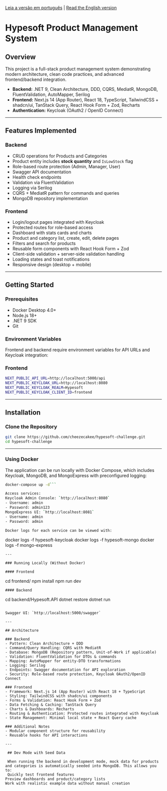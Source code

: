 [Leia a versão em português](README-PT.md) | [Read the English version](README.md)

# Hypesoft Product Management System

## Overview

This project is a full-stack product management system demonstrating modern architecture, clean code practices, and advanced frontend/backend integration.

- **Backend:** .NET 9, Clean Architecture, DDD, CQRS, MediatR, MongoDB, FluentValidation, AutoMapper, Serilog  
- **Frontend:** Next.js 14 (App Router), React 18, TypeScript, TailwindCSS + shadcn/ui, TanStack Query, React Hook Form + Zod, Recharts  
- **Authentication:** Keycloak (OAuth2 / OpenID Connect)

---

## Features Implemented

### Backend
- CRUD operations for Products and Categories
- Product entity includes **stock quantity** and `IsLowStock` flag
- Role-based route protection (Admin, Manager, User)
- Swagger API documentation
- Health check endpoints
- Validation via FluentValidation
- Logging via Serilog
- CQRS + MediatR pattern for commands and queries
- MongoDB repository implementation

### Frontend
- Login/logout pages integrated with Keycloak
- Protected routes for role-based access
- Dashboard with stats cards and charts
- Product and category list, create, edit, delete pages
- Filters and search for products
- Reusable form components with React Hook Form + Zod
- Client-side validation + server-side validation handling
- Loading states and toast notifications
- Responsive design (desktop + mobile)

---

## Getting Started

### Prerequisites
- Docker Desktop 4.0+  
- Node.js 18+  
- .NET 9 SDK  
- Git  

### Environment Variables

Frontend and backend require environment variables for API URLs and Keycloak integration:

### Frontend
```bash
NEXT_PUBLIC_API_URL=http://localhost:5000/api
NEXT_PUBLIC_KEYCLOAK_URL=http://localhost:8080
NEXT_PUBLIC_KEYCLOAK_REALM=Hypesoft
NEXT_PUBLIC_KEYCLOAK_CLIENT_ID=frontend
```

--- 

## Installation

### Clone the Repository
```bash
git clone https://github.com/cheezecakee/hypesoft-challenge.git
cd hypesoft-challenge
```

--- 

### Using Docker

The application can be run locally with Docker Compose, which includes Keycloak, MongoDB, and MongoExpress with preconfigured logging:
```bash
docker-compose up -d```

Access services:
Keycloak Admin Console: `http://localhost:8080`
- Username: admin
- Password: admin123
MongoExpress UI: `http://localhost:8081`
- Username: admin
- Password: admin

Docker logs for each service can be viewed with:
```
docker logs -f hypesoft-keycloak
docker logs -f hypesoft-mongo
docker logs -f mongo-express
```
--- 

### Running Locally (Without Docker)

#### Frontend
```
cd frontend/
npm install
npm run dev
```
#### Backend
```
cd backend/Hypesoft.API
dotnet restore
dotnet run
```

Swagger UI: `http://localhost:5000/swagger`

---

## Architecture

### Backend
- Pattern: Clean Architecture + DDD
- Command/Query Handling: CQRS with MediatR
- Database: MongoDB (Repository pattern, Unit-of-Work if applicable)
- Validation: FluentValidation for DTOs & commands
- Mapping: AutoMapper for entity-DTO transformations
- Logging: Serilog
- Endpoints: Swagger documentation for API exploration
- Security: Role-based route protection, Keycloak OAuth2/OpenID Connect

### Frontend
- Framework: Next.js 14 (App Router) with React 18 + TypeScript
- Styling: TailwindCSS with shadcn/ui components
- Forms & Validation: React Hook Form + Zod
- Data Fetching & Caching: TanStack Query
- Charts & Dashboards: Recharts
- Routing & Authentication: Protected routes integrated with Keycloak
- State Management: Minimal local state + React Query cache

### Additional Notes
- Modular component structure for reusability
- Reusable hooks for API interactions
 
--- 

 ## Dev Mode with Seed Data
 
 When running the backend in development mode, mock data for products and categories is automatically seeded into MongoDB. This allows you to:
 Quickly test frontend features
Preview dashboards and product/category lists
Work with realistic example data without manual creation
